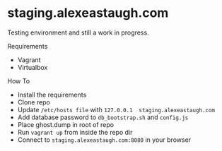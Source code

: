 # staging.alexeastaugh.com

Testing environment and still a work in progress.

Requirements

- Vagrant
- Virtualbox

How To

- Install the requirements
- Clone repo
- Update `/etc/hosts file` with `127.0.0.1  staging.alexeastaugh.com`
- Add database password to `db_bootstrap.sh` and `config.js`
- Place ghost.dump in root of repo
- Run `vagrant up` from inside the repo dir
- Connect to `staging.alexeastaugh.com:8080` in your browser

